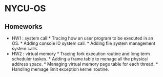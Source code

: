 # NYCU-OS

## Homeworks 
* HW1 : system call
        * Tracing how an user program to be executed in an OS.
        * Adding console IO system call. 
        * Adding file system management system calls.
* HW2 : virtual memory 
        * Tracing fork execution routine and long term scheduler taskes. 
        * Adding a frame table to menage all the physical address space.
        * Managing virtual memory page table for each thread. 
        * Handling memage limit exception kernel routine. 
